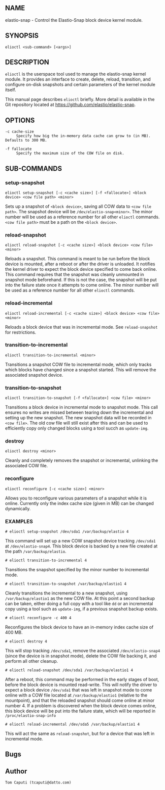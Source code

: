## NAME

elastio-snap - Control the Elastio-Snap block device kernel module.

## SYNOPSIS

`elioctl <sub-command> [<args>]`

## DESCRIPTION

`elioctl` is the userspace tool used to manage the elastio-snap kernel module. It provides an interface to create, delete, reload, transition, and configure on-disk snapshots and certain parameters of the kernel module itself.

This manual page describes `elioctl` briefly. More detail is available in the Git repository located at https://github.com/elastio/elastio-snap. 

## OPTIONS
    -c cache-size
         Specify how big the in-memory data cache can grow to (in MB). Defaults to 300 MB.

    -f fallocate
         Specify the maximum size of the COW file on disk.

## SUB-COMMANDS

### setup-snapshot

`elioctl setup-snapshot [-c <cache size>] [-f <fallocate>] <block device> <cow file path> <minor>`

Sets up a snapshot of `<block device>`, saving all COW data to `<cow file path>`. The snapshot device will be `/dev/elastio-snap<minor>`. The minor number will be used as a reference number for all other `elioctl` commands. `<cow file path>` must be a path on the `<block device>`.

### reload-snapshot

`elioctl reload-snapshot [-c <cache size>] <block device> <cow file> <minor>`

Reloads a snapshot. This command is meant to be run before the block device is mounted, after a reboot or after the driver is unloaded. It notifies the kernel driver to expect the block device specified to come back online. This command requires that the snapshot was cleanly unmounted in snapshot mode beforehand. If this is not the case, the snapshot will be put into the failure state once it attempts to come online. The minor number will be used as a reference number for all other `elioctl` commands.

### reload-incremental

`elioctl reload-incremental [-c <cache size>] <block device> <cow file> <minor>`

Reloads a block device that was in incremental mode. See `reload-snapshot` for restrictions.

### transition-to-incremental

`elioctl transition-to-incremental <minor>`

Transitions a snapshot COW file to incremental mode, which only tracks which blocks have changed since a snapshot started. This will remove the associated snapshot device.

### transition-to-snapshot

`elioctl transition-to-snapshot [-f <fallocate>] <cow file> <minor>`

Transitions a block device in incremental mode to snapshot mode. This call ensures no writes are missed between tearing down the incremental and setting up the new snapshot. The new snapshot data will be recorded in `<cow file>`. The old cow file will still exist after this and can be used to efficiently copy only changed blocks using a tool succh as `update-img`.

### destroy

`elioctl destroy <minor>`

Cleanly and completely removes the snapshot or incremental, unlinking the associated COW file.

### reconfigure

`elioctl reconfigure [-c <cache size>] <minor>`

Allows you to reconfigure various parameters of a snapshot while it is online. Currently only the index cache size (given in MB) can be changed dynamically.

### EXAMPLES

`# elioctl setup-snapshot /dev/sda1 /var/backup/elastio 4`

This command will set up a new COW snapshot device tracking `/dev/sda1` at `/dev/elastio-snap4`. This block device is backed by a new file created at the path `/var/backup/elastio`.

`# elioctl transition-to-incremental 4`

Transitions the snapshot specified by the minor number to incremental mode.

`# elioctl transition-to-snapshot /var/backup/elastio1 4`

Cleanly transitions the incremental to a new snapshot, using `/var/backup/elastio1` as the new COW file. At this point a second backup can be taken, either doing a full copy with a tool like `dd` or an incremental copy using a tool such as `update-img`, if a previous snapshot backup exists.

`# elioctl reconfigure -c 400 4`

Reconfigures the block device to have an in-memory index cache size of 400 MB.

`# elioctl destroy 4`

This will stop tracking `/dev/sda1`, remove the associated `/dev/elastio-snap4` (since the device is in snapshot mode), delete the COW file backing it, and perform all other cleanup.

`# elioctl reload-snapshot /dev/sda1 /var/backup/elastio1 4`

After a reboot, this command may be performed in the early stages of boot, before the block device is mounted read-write. This will notify the driver to expect a block device `/dev/sda1` that was left in snapshot mode to come online with a COW file located at `/var/backup/elastio1` (relative to the mountpoint), and that the reloaded snapshot should come online at minor number 4. If a problem is discovered when the block device comes online, this block device will be put into the failure state, which will be reported in `/proc/elastio-snap-info`

`# elioctl reload-incremental /dev/sda5 /var/backup/elastio1 4`

This will act the same as `reload-snapshot`, but for a device that was left in incremental mode.

## Bugs

## Author

    Tom Caputi (tcaputi@datto.com)
